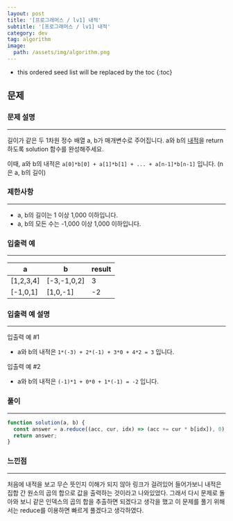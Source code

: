 ```yaml
---
layout: post
title: '[프로그래머스 / lv1] 내적'
subtitle: '[프로그래머스 / lv1] 내적'
category: dev
tag: algorithm
image:
  path: /assets/img/algorithm.png
---
```


<!-- prettier-ignore -->
* this ordered seed list will be replaced by the toc
{:toc}

## 문제

### **문제 설명**

---

길이가 같은 두 1차원 정수 배열 a, b가 매개변수로 주어집니다. a와 b의 [내적](https://en.wikipedia.org/wiki/Dot_product)을 return 하도록 solution 함수를 완성해주세요.

이때, a와 b의 내적은 `a[0]*b[0] + a[1]*b[1] + ... + a[n-1]*b[n-1]` 입니다. (n은 a, b의 길이)

### 제한사항

---

- a, b의 길이는 1 이상 1,000 이하입니다.
- a, b의 모든 수는 -1,000 이상 1,000 이하입니다.

### 입출력 예

---

| a         | b           | result |
| --------- | ----------- | ------ |
| [1,2,3,4] | [-3,-1,0,2] | 3      |
| [-1,0,1]  | [1,0,-1]    | -2     |

### 입출력 예 설명

---

입출력 예 #1

- a와 b의 내적은 `1*(-3) + 2*(-1) + 3*0 + 4*2 = 3` 입니다.

입출력 예 #2

- a와 b의 내적은 `(-1)*1 + 0*0 + 1*(-1) = -2` 입니다.

### 풀이

---

```jsx
function solution(a, b) {
  const answer = a.reduce((acc, cur, idx) => (acc += cur * b[idx]), 0);
  return answer;
}
```

### 느낀점

---

처음에 내적을 보고 무슨 뜻인지 이해가 되지 않아 링크가 걸려있어 들어가보니 내적은 집합 간 원소의 곱의 합으로 값을 출력하는 것이라고 나와있었다. 그래서 다시 문제로 돌아와 보니 같은 인덱스의 곱의 합을 추출하면 되겠다고 생각을 했고 이 문제를 풀기 위해서는 reduce를 이용하면 빠르게 풀겠다고 생각하였다.
